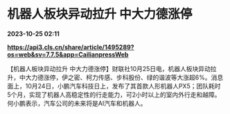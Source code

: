 # 机器人板块异动拉升 中大力德涨停

**2023-10-25 02:11**

**https://api3.cls.cn/share/article/1495289?os=web&sv=7.7.5&app=CailianpressWeb**

【机器人板块异动拉升 中大力德涨停】财联社10月25日电，机器人板块异动拉升，中大力德涨停，伊之密、柯力传感、步科股份、绿的谐波等大涨超6%。消息面上，10月24日，小鹏汽车科技日上，发布了其首款人形机器人PX5；团队耗时 5个月，实现了机器人高稳定性的行走能力，可2小时以上的室内外行走和越障。何小鹏表示，汽车公司的未来将是AI汽车和机器人。